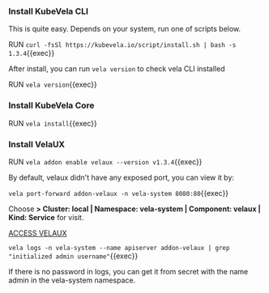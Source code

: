 ### Install KubeVela CLI

This is quite easy. Depends on your system, run one of scripts below.

RUN `curl -fsSl https://kubevela.io/script/install.sh | bash -s 1.3.4`{{exec}}

After install, you can run `vela version` to check vela CLI installed

RUN `vela version`{{exec}}

### Install KubeVela Core

RUN `vela install`{{exec}}

### Install VelaUX

RUN `vela addon enable velaux --version v1.3.4`{{exec}}

By default, velaux didn't have any exposed port, you can view it by:

`vela port-forward addon-velaux -n vela-system 8080:80`{{exec}}

Choose **> Cluster: local | Namespace: vela-system | Component: velaux | Kind: Service** for visit.

[ACCESS VELAUX]({{TRAFFIC_HOST1_8080}})

`vela logs -n vela-system --name apiserver addon-velaux | grep "initialized admin username"`{{exec}}

If there is no password in logs, you can get it from secret with the name admin in the vela-system namespace.